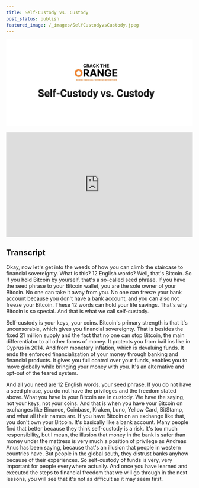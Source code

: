 ```yaml
---
title: Self-Custody vs. Custody
post_status: publish
featured_image: /_images/SelfCustodyvsCustody.jpeg
---
```

![](_images/Self-CustodyvsCustody.jpeg)
<div style="padding:56.25% 0 0 0;position:relative;"><iframe src="https://player.vimeo.com/video/847760146?badge=0&amp;autopause=0&amp;player_id=0&amp;app_id=58479" frameborder="0" allow="autoplay; fullscreen; picture-in-picture" allowfullscreen style="position:absolute;top:0;left:0;width:100%;height:100%;" title="040 Self-Custody vs. Custody"></iframe></div>

<div style="margin-bottom:30px;"></div>

## Transcript

Okay, now let's get into the weeds of how you can climb the staircase to financial sovereignty. What is this? 12 English words? Well, that's Bitcoin. So if you hold Bitcoin by yourself, that's a so-called seed phrase. If you have the seed phrase to your Bitcoin wallet, you are the sole owner of your Bitcoin. No one can take it away from you. No one can freeze your bank account because you don't have a bank account, and you can also not freeze your Bitcoin. These 12 words can hold your life savings. That's why Bitcoin is so special. And that is what we call self-custody. 

Self-custody is your keys, your coins. Bitcoin's primary strength is that it's uncensorable, which gives you financial sovereignty. That is besides the fixed 21 million supply and the fact that no one can stop Bitcoin, the main differentiator to all other forms of money. It protects you from bail ins like in Cyprus in 2014. And from monetary inflation, which is devaluing funds. It ends the enforced financialization of your money through banking and financial products. It gives you full control over your funds, enables you to move globally while bringing your money with you. It's an alternative and opt-out of the feared system. 

And all you need are 12 English words, your seed phrase. If you do not have a seed phrase, you do not have the privileges and the freedom stated above. What you have is your Bitcoin are in custody. We have the saying, not your keys, not your coins. And that is when you have your Bitcoin on exchanges like Binance, Coinbase, Kraken, Luno, Yellow Card, BitStamp, and what all their names are. If you have Bitcoin on an exchange like that, you don't own your Bitcoin. It's basically like a bank account. Many people find that better because they think self-custody is a risk. It's too much responsibility, but I mean, the illusion that money in the bank is safer than money under the mattress is very much a position of privilege as Andreas Anus has been saying, because that's an illusion that people in western countries have. But people in the global south, they distrust banks anyhow because of their experiences. So self-custody of funds is very, very important for people everywhere actually. And once you have learned and executed the steps to financial freedom that we will go through in the next lessons, you will see that it's not as difficult as it may seem first.
